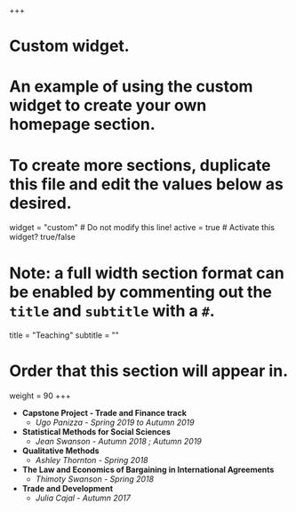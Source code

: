 +++
# Custom widget.
# An example of using the custom widget to create your own homepage section.
# To create more sections, duplicate this file and edit the values below as desired.
widget = "custom"  # Do not modify this line!
active = true  # Activate this widget? true/false

# Note: a full width section format can be enabled by commenting out the `title` and `subtitle` with a `#`.
title = "Teaching"
subtitle = ""

# Order that this section will appear in.
weight = 90
+++

-	**Capstone Project - Trade and Finance track**
	-	_Ugo Panizza - Spring 2019 to Autumn 2019_  
-	**Statistical Methods for Social Sciences**
	-	_Jean Swanson  - Autumn 2018 ; Autumn 2019_
-	**Qualitative Methods**
	-	_Ashley Thornton - Spring 2018_
-	**The Law and Economics of Bargaining in International Agreements**
	-	_Thimoty Swanson - Spring 2018_  
-	**Trade and Development**
	-	_Julia Cajal - Autumn 2017_
